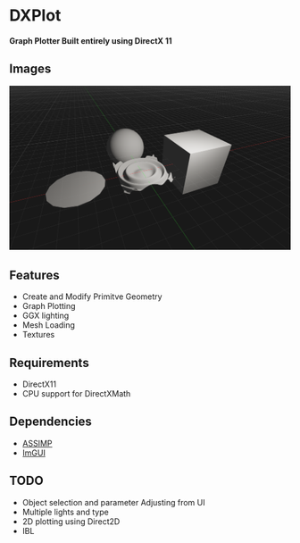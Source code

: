 # DXPlot
#### Graph Plotter Built entirely using DirectX 11

## Images
![](/screenshots/ss_1.png)

## Features
- Create and Modify Primitve Geometry
- Graph Plotting
- GGX lighting
- Mesh Loading
- Textures

## Requirements
- DirectX11
- CPU support for DirectXMath

## Dependencies
- [ASSIMP](https://github.com/assimp/assimp)
- [ImGUI](https://github.com/ocornut/imgui)

## TODO
- Object selection and parameter Adjusting from UI
- Multiple lights and type
- 2D plotting using Direct2D
- IBL
